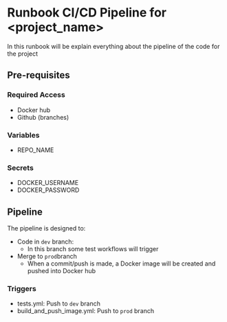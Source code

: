 # Runbook CI/CD Pipeline for <project_name>

In this runbook will be explain everything about the pipeline of the code for the project

## Pre-requisites

### Required Access
- Docker hub
- Github (branches)

### Variables
- REPO_NAME

### Secrets
- DOCKER_USERNAME
- DOCKER_PASSWORD

## Pipeline
The pipeline is designed to:
- Code in `dev` branch:
  - In this branch some test workflows will trigger
- Merge to `prod`branch
  - When a commit/push is made, a Docker image will be created and pushed into Docker hub

### Triggers 
- tests.yml: Push to `dev` branch
- build_and_push_image.yml: Push to `prod` branch

